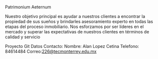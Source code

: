 Patrimonium Aeternum

Nuestro objetivo principal es ayudar a nuestros clientes a encontrar la propiedad de sus sueños y brindarles asesoramiento experto en todas las etapas del proceso inmobiliario. Nos esforzamos por ser líderes en el mercado y superar las expectativas de nuestros clientes en términos de calidad y servicio


Proyecto Git
Datos Contacto:
Nombre: Alan Lopez Cetina
Telefono: 84614484
Correo:226@tecmonterrey.edu.mx
